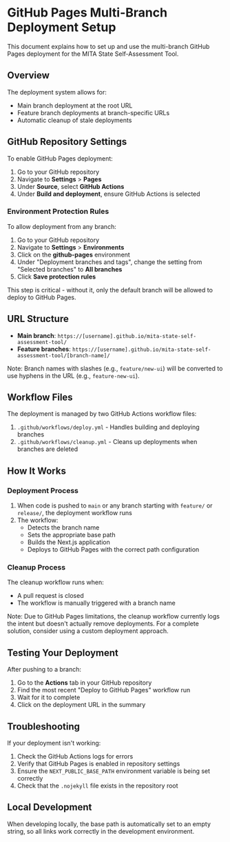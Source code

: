 # GitHub Pages Multi-Branch Deployment Setup

This document explains how to set up and use the multi-branch GitHub Pages deployment for the MITA State Self-Assessment Tool.

## Overview

The deployment system allows for:
- Main branch deployment at the root URL
- Feature branch deployments at branch-specific URLs
- Automatic cleanup of stale deployments

## GitHub Repository Settings

To enable GitHub Pages deployment:

1. Go to your GitHub repository
2. Navigate to **Settings** > **Pages**
3. Under **Source**, select **GitHub Actions**
4. Under **Build and deployment**, ensure GitHub Actions is selected

### Environment Protection Rules

To allow deployment from any branch:

1. Go to your GitHub repository
2. Navigate to **Settings** > **Environments**
3. Click on the **github-pages** environment
4. Under "Deployment branches and tags", change the setting from "Selected branches" to **All branches**
5. Click **Save protection rules**

This step is critical - without it, only the default branch will be allowed to deploy to GitHub Pages.

## URL Structure

- **Main branch**: `https://[username].github.io/mita-state-self-assessment-tool/`
- **Feature branches**: `https://[username].github.io/mita-state-self-assessment-tool/[branch-name]/`

Note: Branch names with slashes (e.g., `feature/new-ui`) will be converted to use hyphens in the URL (e.g., `feature-new-ui`).

## Workflow Files

The deployment is managed by two GitHub Actions workflow files:

1. `.github/workflows/deploy.yml` - Handles building and deploying branches
2. `.github/workflows/cleanup.yml` - Cleans up deployments when branches are deleted

## How It Works

### Deployment Process

1. When code is pushed to `main` or any branch starting with `feature/` or `release/`, the deployment workflow runs
2. The workflow:
   - Detects the branch name
   - Sets the appropriate base path
   - Builds the Next.js application
   - Deploys to GitHub Pages with the correct path configuration

### Cleanup Process

The cleanup workflow runs when:
- A pull request is closed
- The workflow is manually triggered with a branch name

Note: Due to GitHub Pages limitations, the cleanup workflow currently logs the intent but doesn't actually remove deployments. For a complete solution, consider using a custom deployment approach.

## Testing Your Deployment

After pushing to a branch:

1. Go to the **Actions** tab in your GitHub repository
2. Find the most recent "Deploy to GitHub Pages" workflow run
3. Wait for it to complete
4. Click on the deployment URL in the summary

## Troubleshooting

If your deployment isn't working:

1. Check the GitHub Actions logs for errors
2. Verify that GitHub Pages is enabled in repository settings
3. Ensure the `NEXT_PUBLIC_BASE_PATH` environment variable is being set correctly
4. Check that the `.nojekyll` file exists in the repository root

## Local Development

When developing locally, the base path is automatically set to an empty string, so all links work correctly in the development environment.